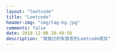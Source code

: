 ```yaml
---
layout: "leetcode"
title: "Leetcode"
header-img: "img/tag-bg.jpg"
comments: false
date: 2018-12-08 20:49:56
description: "我做过的有意思的Leetcode题目"
---
```

